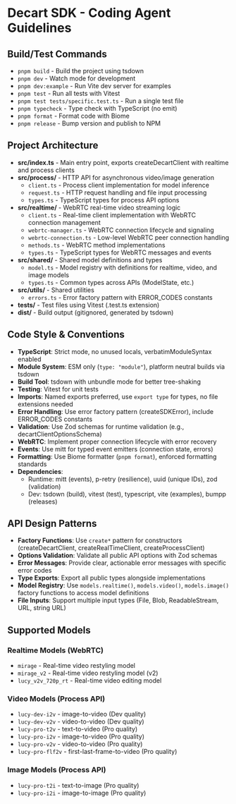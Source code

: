 # Decart SDK - Coding Agent Guidelines

## Build/Test Commands
- `pnpm build` - Build the project using tsdown
- `pnpm dev` - Watch mode for development  
- `pnpm dev:example` - Run Vite dev server for examples
- `pnpm test` - Run all tests with Vitest
- `pnpm test tests/specific.test.ts` - Run a single test file
- `pnpm typecheck` - Type check with TypeScript (no emit)
- `pnpm format` - Format code with Biome
- `pnpm release` - Bump version and publish to NPM

## Project Architecture
- **src/index.ts** - Main entry point, exports createDecartClient with realtime and process clients
- **src/process/** - HTTP API for asynchronous video/image generation
  - `client.ts` - Process client implementation for model inference
  - `request.ts` - HTTP request handling and file input processing
  - `types.ts` - TypeScript types for process API options
- **src/realtime/** - WebRTC real-time video streaming logic
  - `client.ts` - Real-time client implementation with WebRTC connection management
  - `webrtc-manager.ts` - WebRTC connection lifecycle and signaling
  - `webrtc-connection.ts` - Low-level WebRTC peer connection handling
  - `methods.ts` - WebRTC method implementations
  - `types.ts` - TypeScript types for WebRTC messages and events
- **src/shared/** - Shared model definitions and types
  - `model.ts` - Model registry with definitions for realtime, video, and image models
  - `types.ts` - Common types across APIs (ModelState, etc.)
- **src/utils/** - Shared utilities
  - `errors.ts` - Error factory pattern with ERROR_CODES constants
- **tests/** - Test files using Vitest (.test.ts extension)
- **dist/** - Build output (gitignored, generated by tsdown)

## Code Style & Conventions
- **TypeScript**: Strict mode, no unused locals, verbatimModuleSyntax enabled
- **Module System**: ESM only (`type: "module"`), platform neutral builds via tsdown
- **Build Tool**: tsdown with unbundle mode for better tree-shaking
- **Testing**: Vitest for unit tests
- **Imports**: Named exports preferred, use `export type` for types, no file extensions needed
- **Error Handling**: Use error factory pattern (createSDKError), include ERROR_CODES constants
- **Validation**: Use Zod schemas for runtime validation (e.g., decartClientOptionsSchema)
- **WebRTC**: Implement proper connection lifecycle with error recovery
- **Events**: Use mitt for typed event emitters (connection state, errors)
- **Formatting**: Use Biome formatter (`pnpm format`), enforced formatting standards
- **Dependencies**: 
  - Runtime: mitt (events), p-retry (resilience), uuid (unique IDs), zod (validation)
  - Dev: tsdown (build), vitest (test), typescript, vite (examples), bumpp (releases)

## API Design Patterns
- **Factory Functions**: Use `create*` pattern for constructors (createDecartClient, createRealTimeClient, createProcessClient)
- **Options Validation**: Validate all public API options with Zod schemas
- **Error Messages**: Provide clear, actionable error messages with specific error codes
- **Type Exports**: Export all public types alongside implementations
- **Model Registry**: Use `models.realtime()`, `models.video()`, `models.image()` factory functions to access model definitions
- **File Inputs**: Support multiple input types (File, Blob, ReadableStream, URL, string URL)

## Supported Models
### Realtime Models (WebRTC)
- `mirage` - Real-time video restyling model
- `mirage_v2` - Real-time video restyling model (v2)
- `lucy_v2v_720p_rt` - Real-time video editing model

### Video Models (Process API)
- `lucy-dev-i2v` - image-to-video (Dev quality)
- `lucy-dev-v2v` - video-to-video (Dev quality)
- `lucy-pro-t2v` - text-to-video (Pro quality)
- `lucy-pro-i2v` - image-to-video (Pro quality)
- `lucy-pro-v2v` - video-to-video (Pro quality)
- `lucy-pro-flf2v` - first-last-frame-to-video (Pro quality)

### Image Models (Process API)
- `lucy-pro-t2i` - text-to-image (Pro quality)
- `lucy-pro-i2i` - image-to-image (Pro quality)
